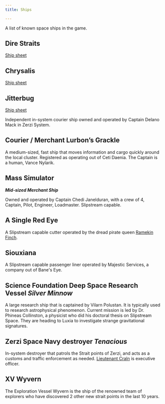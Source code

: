 ```yaml
---
title: Ships

---
```


A list of known space ships in the game.

<!--more-->

## Dire Straits

[Ship sheet](ships/dire-straits)

## Chrysalis

[Ship sheet](ships/chrysalis)

## Jitterbug

[Ship sheet](ships/jitterbug)

Independent in-system courier ship owned and operated by Captain Delano
Mack in Zerzi System.

## Courier / Merchant Lurbon’s Grackle

A medium-sized, fast ship that moves information and cargo quickly around the local cluster.  Registered as operating out of Ceti Daenia. The Captain is a human, Vance Nylarik.

## Mass Simulator

**_Mid-sized Merchant Ship_**

Owned and operated by Captain Chedi Janelduran, with a crew of 4, Captain, Pilot, Engineer, Loadmaster. Slipstream capable.

## A Single Red Eye

A Slipstream capable cutter operated by the dread pirate queen [Ramekin
Finch](faces#pirate-queen-ramekin-finch).

## Siouxiana

A Slipstream capable passenger liner operated by Majestic Services, a
company out of Bane's Eye.

## Science Foundation Deep Space Research Vessel *Silver Minnow*

A large research ship that is captained by Vilarn Polustan. It is
typically used to research astrophysical phenomenon. Current mission is
led by Dr. Phineas Collinston, a physicist who did his doctoral thesis
on Slipstream Space. They are heading to Luxia to investigate strange
gravitational signatures.

## Zerzi Space Navy destroyer *Tenacious*

In-system destroyer that patrols the Strait points of Zerzi, and acts as
a customs and traffic enforcement as needed. [Lieutenant Craln](faces#lieutenant-craln) is
executive officer.

## XV Wyvern

The Exploration Vessel Wyvern is the ship of the renowned team of explorers who have discovered 2 other new strait points in the last 10 years.
